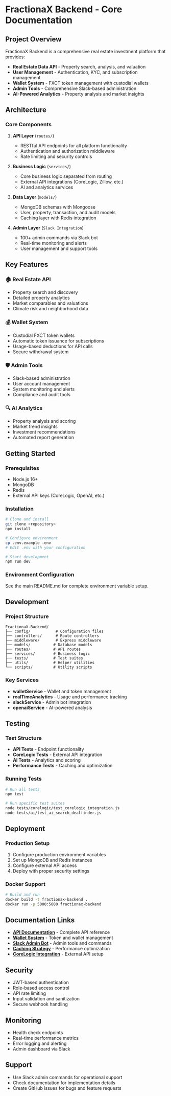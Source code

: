# FractionaX Backend - Core Documentation

## Project Overview

FractionaX Backend is a comprehensive real estate investment platform that provides:

- **Real Estate Data API** - Property search, analysis, and valuation
- **User Management** - Authentication, KYC, and subscription management
- **Wallet System** - FXCT token management with custodial wallets
- **Admin Tools** - Comprehensive Slack-based administration
- **AI-Powered Analytics** - Property analysis and market insights

## Architecture

### Core Components

1. **API Layer** (`routes/`)
   - RESTful API endpoints for all platform functionality
   - Authentication and authorization middleware
   - Rate limiting and security controls

2. **Business Logic** (`services/`)
   - Core business logic separated from routing
   - External API integrations (CoreLogic, Zillow, etc.)
   - AI and analytics services

3. **Data Layer** (`models/`)
   - MongoDB schemas with Mongoose
   - User, property, transaction, and audit models
   - Caching layer with Redis integration

4. **Admin Layer** (`Slack Integration`)
   - 100+ admin commands via Slack bot
   - Real-time monitoring and alerts
   - User management and support tools

## Key Features

### 🏠 Real Estate API
- Property search and discovery
- Detailed property analytics
- Market comparables and valuations
- Climate risk and neighborhood data

### 💰 Wallet System
- Custodial FXCT token wallets
- Automatic token issuance for subscriptions
- Usage-based deductions for API calls
- Secure withdrawal system

### 🛡️ Admin Tools
- Slack-based administration
- User account management
- System monitoring and alerts
- Compliance and audit tools

### 🔍 AI Analytics
- Property analysis and scoring
- Market trend insights
- Investment recommendations
- Automated report generation

## Getting Started

### Prerequisites
- Node.js 16+
- MongoDB
- Redis
- External API keys (CoreLogic, OpenAI, etc.)

### Installation
```bash
# Clone and install
git clone <repository>
npm install

# Configure environment
cp .env.example .env
# Edit .env with your configuration

# Start development
npm run dev
```

### Environment Configuration
See the main README.md for complete environment variable setup.

## Development

### Project Structure
```
FractionaX-Backend/
├── config/           # Configuration files
├── controllers/      # Route controllers
├── middleware/       # Express middleware
├── models/          # Database models
├── routes/          # API routes
├── services/        # Business logic
├── tests/           # Test suites
├── utils/           # Helper utilities
└── scripts/         # Utility scripts
```

### Key Services
- **walletService** - Wallet and token management
- **realTimeAnalytics** - Usage and performance tracking
- **slackService** - Admin bot integration
- **openaiService** - AI-powered analysis

## Testing

### Test Structure
- **API Tests** - Endpoint functionality
- **CoreLogic Tests** - External API integration
- **AI Tests** - Analytics and scoring
- **Performance Tests** - Caching and optimization

### Running Tests
```bash
# Run all tests
npm test

# Run specific test suites
node tests/corelogic/test_corelogic_integration.js
node tests/ai/test_ai_search_dealfinder.js
```

## Deployment

### Production Setup
1. Configure production environment variables
2. Set up MongoDB and Redis instances
3. Configure external API access
4. Deploy with proper security settings

### Docker Support
```bash
# Build and run
docker build -t fractionax-backend .
docker run -p 5000:5000 fractionax-backend
```

## Documentation Links

- **[API Documentation](../API_ROUTES_COST_OPTIMIZED.md)** - Complete API reference
- **[Wallet System](../../WALLET_SYSTEM_README.md)** - Token and wallet management
- **[Slack Admin Bot](../../SLACK_SUPER_ADMIN_BOT.md)** - Admin tools and commands
- **[Caching Strategy](../CACHING_IMPLEMENTATION_SUMMARY.md)** - Performance optimization
- **[CoreLogic Integration](../CORELOGIC_IMPLEMENTATION_SUMMARY.md)** - External API setup

## Security

- JWT-based authentication
- Role-based access control
- API rate limiting
- Input validation and sanitization
- Secure webhook handling

## Monitoring

- Health check endpoints
- Real-time performance metrics
- Error logging and alerting
- Admin dashboard via Slack

## Support

- Use Slack admin commands for operational support
- Check documentation for implementation details
- Create GitHub issues for bugs and feature requests
